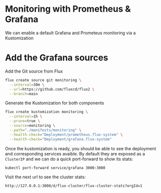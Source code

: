 # Monitoring with Prometheus & Grafana

We can enable a default Grafana and Prometeus monitoring via a Kustomization


# Add the Grafana sources

Add the Git source from Flux

```sh
flux create source git monitoring \
  --interval=30m \
  --url=https://github.com/fluxcd/flux2 \
  --branch=main
```


Generate the Kustomization for both components

```sh
flux create kustomization monitoring \
  --interval=1h \
  --prune=true \
  --source=monitoring \
  --path="./manifests/monitoring" \
  --health-check="Deployment/prometheus.flux-system" \
  --health-check="Deployment/grafana.flux-system"
```

Once the kustomization is ready, you should be able to see the deployment and
corresponding services avaible. By default they are exposed as a `ClusterIP`
and we can do a quick port-forward to show its stats:

```sh
kubectl port-forward service/grafana 3000:3000
```

Visit the next url to see the cluster stats:

    http://127.0.0.1:3000/d/flux-cluster/flux-cluster-stats?orgId=1
